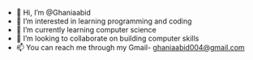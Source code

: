 - 👋 Hi, I’m @Ghaniaabid
- 👀 I’m interested in learning programming and coding
- 🌱 I’m currently learning computer science
- 💞️ I’m looking to collaborate on building computer skills
- 📫 You can reach me through my Gmail- ghaniaabid004@gmail.com

<!---
Ghaniaabid/Ghaniaabid is a ✨ special ✨ repository because its `README.md` (this file) appears on your GitHub profile.
You can click the Preview link to take a look at your changes.
--->
